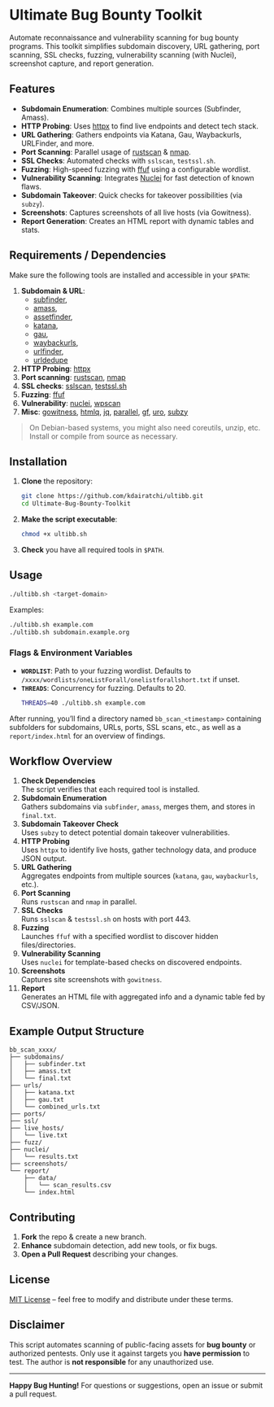 
# Ultimate Bug Bounty Toolkit

Automate reconnaissance and vulnerability scanning for bug bounty programs. This toolkit simplifies subdomain discovery, URL gathering, port scanning, SSL checks, fuzzing, vulnerability scanning (with Nuclei), screenshot capture, and report generation.

## Features

- **Subdomain Enumeration**: Combines multiple sources (Subfinder, Amass).
- **HTTP Probing**: Uses [httpx](https://github.com/projectdiscovery/httpx) to find live endpoints and detect tech stack.
- **URL Gathering**: Gathers endpoints via Katana, Gau, Waybackurls, URLFinder, and more.
- **Port Scanning**: Parallel usage of [rustscan](https://github.com/RustScan/RustScan) & [nmap](https://nmap.org/).
- **SSL Checks**: Automated checks with `sslscan`, `testssl.sh`.
- **Fuzzing**: High-speed fuzzing with [ffuf](https://github.com/ffuf/ffuf) using a configurable wordlist.
- **Vulnerability Scanning**: Integrates [Nuclei](https://github.com/projectdiscovery/nuclei) for fast detection of known flaws.
- **Subdomain Takeover**: Quick checks for takeover possibilities (via `subzy`).
- **Screenshots**: Captures screenshots of all live hosts (via Gowitness).
- **Report Generation**: Creates an HTML report with dynamic tables and stats.

## Requirements / Dependencies

Make sure the following tools are installed and accessible in your `$PATH`:

1. **Subdomain & URL**: 
   - [subfinder](https://github.com/projectdiscovery/subfinder), 
   - [amass](https://github.com/owasp-amass/amass), 
   - [assetfinder](https://github.com/tomnomnom/assetfinder), 
   - [katana](https://github.com/projectdiscovery/katana), 
   - [gau](https://github.com/lc/gau), 
   - [waybackurls](https://github.com/tomnomnom/waybackurls), 
   - [urlfinder](https://github.com/KingOfBugbounty/UrlFinder), 
   - [urldedupe](https://github.com/UnaPibaGeek/urldedupe)
2. **HTTP Probing**: [httpx](https://github.com/projectdiscovery/httpx)
3. **Port scanning**: [rustscan](https://github.com/RustScan/RustScan), [nmap](https://nmap.org/)
4. **SSL checks**: [sslscan](https://github.com/rbsec/sslscan), [testssl.sh](https://github.com/drwetter/testssl.sh)
5. **Fuzzing**: [ffuf](https://github.com/ffuf/ffuf)
6. **Vulnerability**: [nuclei](https://github.com/projectdiscovery/nuclei), [wpscan](https://github.com/wpscanteam/wpscan)
7. **Misc**: [gowitness](https://github.com/sensepost/gowitness), [htmlq](https://github.com/mgdm/htmlq), [jq](https://stedolan.github.io/jq), [parallel](https://www.gnu.org/software/parallel/), [gf](https://github.com/tomnomnom/gf), [uro](https://github.com/s0md3v/uro), [subzy](https://github.com/LukaSikic/subzy)

> On Debian-based systems, you might also need coreutils, unzip, etc. Install or compile from source as necessary.

## Installation

1. **Clone** the repository:
   ```bash
   git clone https://github.com/kdairatchi/ultibb.git
   cd Ultimate-Bug-Bounty-Toolkit
   ```
2. **Make the script executable**:
   ```bash
   chmod +x ultibb.sh
   ```
3. **Check** you have all required tools in `$PATH`.

## Usage

```bash
./ultibb.sh <target-domain>
```
Examples:
```bash
./ultibb.sh example.com
./ultibb.sh subdomain.example.org
```

### Flags & Environment Variables

- **`WORDLIST`**: Path to your fuzzing wordlist. Defaults to `/xxxx/wordlists/oneListForall/onelistforallshort.txt` if unset.
- **`THREADS`**: Concurrency for fuzzing. Defaults to 20.  
  ```bash
  THREADS=40 ./ultibb.sh example.com
  ```

After running, you’ll find a directory named `bb_scan_<timestamp>` containing subfolders for subdomains, URLs, ports, SSL scans, etc., as well as a `report/index.html` for an overview of findings.

## Workflow Overview

1. **Check Dependencies**  
   The script verifies that each required tool is installed.
2. **Subdomain Enumeration**  
   Gathers subdomains via `subfinder`, `amass`, merges them, and stores in `final.txt`.
3. **Subdomain Takeover Check**  
   Uses `subzy` to detect potential domain takeover vulnerabilities.
4. **HTTP Probing**  
   Uses `httpx` to identify live hosts, gather technology data, and produce JSON output.
5. **URL Gathering**  
   Aggregates endpoints from multiple sources (`katana`, `gau`, `waybackurls`, etc.).
6. **Port Scanning**  
   Runs `rustscan` and `nmap` in parallel.
7. **SSL Checks**  
   Runs `sslscan` & `testssl.sh` on hosts with port 443.
8. **Fuzzing**  
   Launches `ffuf` with a specified wordlist to discover hidden files/directories.
9. **Vulnerability Scanning**  
   Uses `nuclei` for template-based checks on discovered endpoints.
10. **Screenshots**  
   Captures site screenshots with `gowitness`.
11. **Report**  
   Generates an HTML file with aggregated info and a dynamic table fed by CSV/JSON.

## Example Output Structure

```
bb_scan_xxxx/
├── subdomains/
│   ├── subfinder.txt
│   ├── amass.txt
│   └── final.txt
├── urls/
│   ├── katana.txt
│   ├── gau.txt
│   └── combined_urls.txt
├── ports/
├── ssl/
├── live_hosts/
│   └── live.txt
├── fuzz/
├── nuclei/
│   └── results.txt
├── screenshots/
└── report/
    ├── data/
    │   └── scan_results.csv
    └── index.html
```

## Contributing

1. **Fork** the repo & create a new branch.
2. **Enhance** subdomain detection, add new tools, or fix bugs.
3. **Open a Pull Request** describing your changes.

## License

[MIT License](LICENSE) – feel free to modify and distribute under these terms.

## Disclaimer

This script automates scanning of public-facing assets for **bug bounty** or authorized pentests. Only use it against targets you **have permission** to test. The author is **not responsible** for any unauthorized use.

---

**Happy Bug Hunting!** For questions or suggestions, open an issue or submit a pull request.
